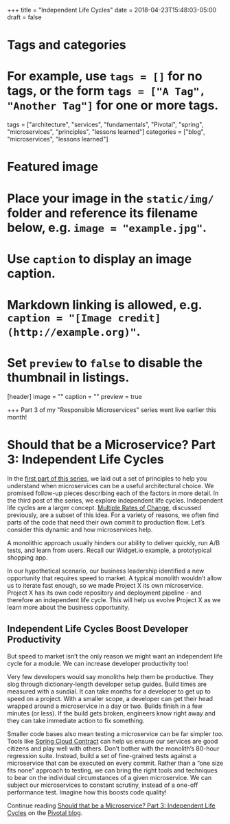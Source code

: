+++
title = "Independent Life Cycles"
date = 2018-04-23T15:48:03-05:00
draft = false

# Tags and categories
# For example, use `tags = []` for no tags, or the form `tags = ["A Tag", "Another Tag"]` for one or more tags.
tags = ["architecture", "services", "fundamentals", "Pivotal", "spring", "microservices", "principles", "lessons learned"]
categories = ["blog", "microservices", "lessons learned"]

# Featured image
# Place your image in the `static/img/` folder and reference its filename below, e.g. `image = "example.jpg"`.
# Use `caption` to display an image caption.
#   Markdown linking is allowed, e.g. `caption = "[Image credit](http://example.org)"`.
# Set `preview` to `false` to disable the thumbnail in listings.
[header]
image = ""
caption = ""
preview = true

+++
Part 3 of my "Responsible Microservices" series went live earlier this month!

# Should that be a Microservice? Part 3: Independent Life Cycles
In the [first part of this series](https://content.pivotal.io/blog/should-that-be-a-microservice-keep-these-six-factors-in-mind), we laid out a set of principles to help you understand when microservices can be a useful architectural choice. We promised follow-up pieces describing each of the factors in more detail. In the third post of the series, we explore independent life cycles. Independent life cycles are a larger concept. [Multiple Rates of Change](https://content.pivotal.io/blog/should-that-be-a-microservice-part-2-multiple-rates-of-change), discussed previously, are a subset of this idea. For a variety of reasons, we often find parts of the code that need their own commit to production flow. Let’s consider this dynamic and how microservices help.

A monolithic approach usually hinders our ability to deliver quickly, run A/B tests, and learn from users. Recall our Widget.io example, a prototypical shopping app.

In our hypothetical scenario, our business leadership identified a new opportunity that requires speed to market. A typical monolith wouldn’t allow us to iterate fast enough, so we made Project X its own microservice. Project X has its own code repository and deployment pipeline - and therefore an independent life cycle. This will help us evolve Project X as we learn more about the business opportunity.

## Independent Life Cycles Boost Developer Productivity

But speed to market isn’t the only reason we might want an independent life cycle for a module. We can increase developer productivity too!

Very few developers would say monoliths help them be productive. They slog through dictionary-length developer setup guides. Build times are measured with a sundial. It can take months for a developer to get up to speed on a project. With a smaller scope, a developer can get their head wrapped around a microservice in a day or two. Builds finish in a few minutes (or less). If the build gets broken, engineers know right away and they can take immediate action to fix something.

Smaller code bases also mean testing a microservice can be far simpler too. Tools like [Spring Cloud Contract](https://cloud.spring.io/spring-cloud-contract/) can help us ensure our services are good citizens and play well with others. Don’t bother with the monolith’s 80-hour regression suite. Instead, build a set of fine-grained tests against a microservice that can be executed on every commit. Rather than a “one size fits none” approach to testing, we can bring the right tools and techniques to bear on the individual circumstances of a given microservice. We can subject our microservices to constant scrutiny, instead of a one-off performance test. Imagine how this boosts code quality!

Continue reading [Should that be a Microservice? Part 3: Independent Life Cycles](https://content.pivotal.io/blog/should-that-be-a-microservice-part-3-independent-life-cycles) on the [Pivotal blog](https://content.pivotal.io/blog).
